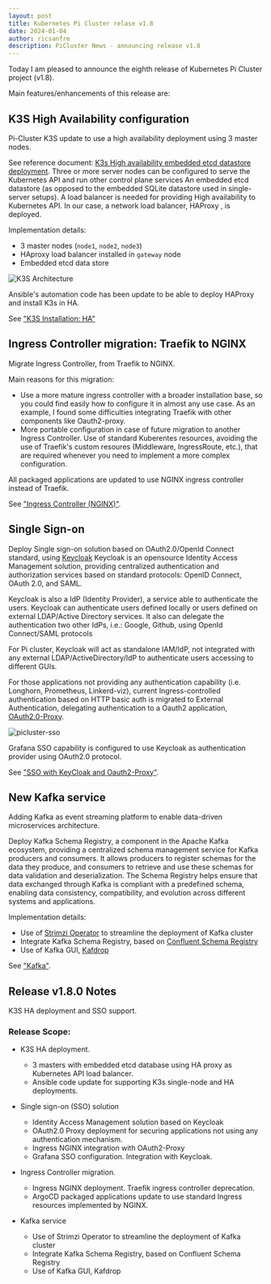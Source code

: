 ```yaml
---
layout: post
title: Kubernetes Pi Cluster relase v1.8
date: 2024-01-04
author: ricsanfre
description: PiCluster News - announcing release v1.8
---
```


Today I am pleased to announce the eighth release of Kubernetes Pi Cluster project (v1.8).

Main features/enhancements of this release are:

## K3S High Availability configuration

Pi-Cluster K3S update to use a high availability deployment using 3 master nodes.

See reference document: [K3s High availability embedded etcd datastore deployment](https://docs.k3s.io/architecture#high-availability-k3s).
Three or more server nodes can be configured to serve the Kubernetes API and run other control plane services An embedded etcd datastore (as opposed to the embedded SQLite datastore used in single-server setups).
A load balancer is needed for providing High availability to Kubernetes API. In our case, a network load balancer, HAProxy , is deployed.

Implementation details:

- 3 master nodes (`node1`, `node2`, `node3`)
- HAproxy load balancer installed in `gateway` node
- Embedded etcd data store

![K3S Architecture](/assets/img/k3s-HA-configuration.png)

Ansible's automation code has been update to be able to deploy HAProxy and install K3s in HA.

See ["K3S Installation: HA"](/docs/k3s-installation/#high-availability-k3s)

## Ingress Controller migration: Traefik to NGINX

Migrate Ingress Controller, from Traefik to NGINX.

Main reasons for this migration:

- Use a more mature ingress controller with a broader installation base, so you could find easily how to configure it in almost any use case. As an example, I found some difficulties integrating Traefik with other components like Oauth2-proxy.
- More portable configuration in case of future migration to another Ingress Controller. Use of standard Kuberentes resources, avoiding the use of Traefik's custom resoures (Middleware, IngressRoute, etc.), that are required whenever you need to implement a more complex configuration.

All packaged applications are updated to use NGINX ingress controller instead of Traefik.

See ["Ingress Controller (NGINX)"](/docs/nginx/).

## Single Sign-on

Deploy Single sign-on solution based on OAuth2.0/OpenId Connect standard, using [Keycloak](https://www.keycloak.org/)
Keycloak is an opensource Identity Access Management solution, providing centralized authentication and authorization services based on standard protocols: OpenID Connect, OAuth 2.0, and SAML.

Keycloak is also a IdP (Identity Provider), a service able to authenticate the users.
Keycloak can authenticate users defined locally or users defined on external LDAP/Active Directory services.
It also can delegate the authentication two other IdPs, i.e.: Google, Github, using OpenId Connect/SAML protocols

For Pi cluster, Keycloak will act as standalone IAM/IdP, not integrated with any external LDAP/ActiveDirectory/IdP to authenticate users accessing to different GUIs.

For those applications not providing any authentication capability (i.e. Longhorn, Prometheus, Linkerd-viz), current Ingress-controlled authentication based on HTTP basic auth is migrated to
External Authentication, delegating authentication to a Oauth2 application, [OAuth2.0-Proxy](https://oauth2-proxy.github.io/oauth2-proxy/).

![picluster-sso](/assets/img/picluster-sso.png)

Grafana SSO capability is configured to use Keycloak as authentication provider using OAuth2.0 protocol.

See ["SSO with KeyCloak and Oauth2-Proxy"](/docs/sso/).

## New Kafka service

Adding Kafka as event streaming platform to enable data-driven microservices architecture.

Deploy Kafka Schema Registry, a component in the Apache Kafka ecosystem, providing a centralized schema management service for Kafka producers and consumers.
It allows producers to register schemas for the data they produce, and consumers to retrieve and use these schemas for data validation and deserialization. The Schema Registry helps ensure that data exchanged through Kafka is compliant with a predefined schema, enabling data consistency, compatibility, and evolution across different systems and applications.

Implementation details:

- Use of [Strimzi Operator](https://strimzi.io/) to streamline the deployment of Kafka cluster
- Integrate Kafka Schema Registry, based on [Confluent Schema Registry](https://github.com/confluentinc/schema-registry)
- Use of Kafka GUI, [Kafdrop](https://github.com/obsidiandynamics/kafdrop)

See ["Kafka"](/docs/kafka/).

## Release v1.8.0 Notes

K3S HA deployment and SSO support.

### Release Scope:

- K3S HA deployment.

  - 3 masters with embedded etcd database using HA proxy as Kubernetes API load balancer.
  - Ansible code update for supporting K3s single-node and HA deployments.

- Single sign-on (SSO) solution

  - Identity Access Management solution based on Keycloak
  - OAuth2.0 Proxy deployment for securing applications not using any authentication mechanism.
  - Ingress NGINX integration with OAuth2-Proxy
  - Grafana SSO configuration. Integration with Keycloak.

- Ingress Controller migration.

  - Ingress NGINX deployment. Traefik ingress controller deprecation.
  - ArgoCD packaged applications update to use standard Ingress resources implemented by NGINX.

- Kafka service
  - Use of Strimzi Operator to streamline the deployment of Kafka cluster
  - Integrate Kafka Schema Registry, based on Confluent Schema Registry
  - Use of Kafka GUI, Kafdrop
